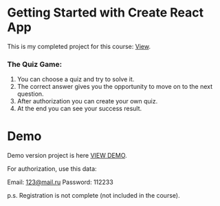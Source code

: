 # Getting Started with Create React App

This is my completed project for this course: [View](https://www.udemy.com/course/react-2020-complete-guide/).

### The Quiz Game:

1. You can сhoose a quiz and try to solve it.
2. The correct answer gives you the opportunity to move on to the next question.
3. After authorization you can create your own quiz.
4. At the end you can see your success result.

# Demo

Demo version project is here [VIEW DEMO](https://react-quiz-d624c.web.app/).

For authorization, use this data:

Email: 123@mail.ru
Password: 112233

p.s. Registration is not complete (not included in the course).
